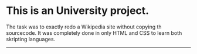 # This is an University project.

The task was to exactly redo a Wikipedia site without copying th sourcecode.
It was completely done in only HTML and CSS to learn both skripting languages.

***
